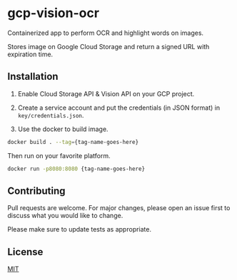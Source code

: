 # gcp-vision-ocr

Containerized app to perform OCR and highlight words on images.

Stores image on Google Cloud Storage and return a signed URL with expiration time.

## Installation

1. Enable Cloud Storage API & Vision API on your GCP project.

2. Create a service account and put the credentials (in JSON format) in `key/credentials.json`.

3. Use the docker to build image.

```bash
docker build . --tag={tag-name-goes-here}
```

Then run on your favorite platform.
```bash
docker run -p8080:8080 {tag-name-goes-here}
```

## Contributing
Pull requests are welcome. For major changes, please open an issue first to discuss what you would like to change.

Please make sure to update tests as appropriate.

## License
[MIT](https://choosealicense.com/licenses/mit/)
